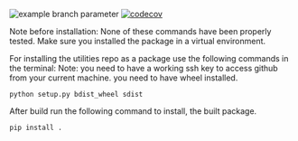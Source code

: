![example branch parameter](https://github.com/guorbit/utilities/actions/workflows/python-app.yml/badge.svg?branch=main) [![codecov](https://codecov.io/github/guorbit/utilities/branch/main/graph/badge.svg?token=3RVZAHQ4W2)](https://codecov.io/github/guorbit/utilities)

Note before installation: None of these commands have been properly tested. Make sure you installed the package in a virtual environment.

For installing the utilities repo as a package use the following commands in the terminal:
Note: you need to have a working ssh key to access github from your current machine.
you need to have wheel installed.

```
python setup.py bdist_wheel sdist

```
After build run the following command to install, the built package.
```
pip install .

```
